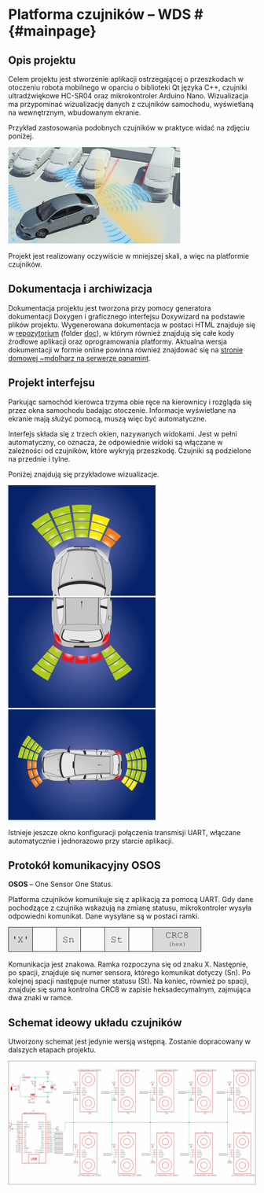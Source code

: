 # Platforma czujników – WDS # {#mainpage}

## Opis projektu

Celem projektu jest stworzenie aplikacji ostrzegającej o przeszkodach w otoczeniu robota mobilnego w oparciu o biblioteki Qt języka C++, czujniki ultradźwiękowe HC-SR04 oraz mikrokontroler Arduino Nano. Wizualizacja ma przypominać wizualizację danych z czujników samochodu, wyświetlaną na wewnętrznym, wbudowanym ekranie.

Przykład zastosowania podobnych czujników w praktyce widać na zdjęciu poniżej.

![Przykład zastosowania podobnych czujników w praktyce](img/toyota.jpg)

Projekt jest realizowany oczywiście w mniejszej skali, a więc na platformie czujników.  

## Dokumentacja i archiwizacja

Dokumentacja projektu jest tworzona przy pomocy generatora dokumentacji Doxygen i graficznego interfejsu Doxywizard na podstawie plików projektu. Wygenerowana dokumentacja w postaci HTML znajduje się w [repozytorium](https://github.com/Repti993/Ambient-Sensors-Platform) (folder [doc](https://github.com/Repti993/Ambient-Sensors-Platform/tree/main/doc/html)), w którym również znajdują się całe kody źrodłowe aplikacji oraz oprogramowania platformy. Aktualna wersja dokumentacji w formie online powinna również znajdować się na [stronie domowej ~mdolharz na serwerze panamint](http://panamint.ict.pwr.wroc.pl/~mdolharz/wds/).

## Projekt interfejsu

Parkując samochód kierowca trzyma obie ręce na kierownicy i rozgląda się przez okna samochodu badając otoczenie. Informacje wyświetlane na ekranie mają służyć pomocą, muszą więc być automatyczne. 
           
Interfejs składa się z trzech okien, nazywanych widokami. Jest w pełni automatyczny, co oznacza, że odpowiednie widoki są włączane w zależności od czujników, które wykryją przeszkodę. Czujniki są podzielone na przednie i tylne.

Poniżej znajdują się przykładowe wizualizacje. 

![Widok czujników przednich](img/frontSide_program.png)
![Widok czujników tylnych](img/backSide_program.png)
![Widok całościowy](img/bothSides_program.png)

Istnieje jeszcze okno konfiguracji połączenia transmisji UART, włączane automatycznie i jednorazowo przy starcie aplikacji.

## Protokół komunikacyjny OSOS

**OSOS** – One Sensor One Status.

Platforma czujników komunikuje się z aplikacją za pomocą UART. Gdy dane pochodzące z czujnika wskazują na zmianę statusu, mikrokontroler wysyła odpowiedni komunikat. Dane wysyłane są w postaci ramki.

![Ramka transmisji OSOS](img/dataframe.png)

Komunikacja jest znakowa. Ramka rozpoczyna się od znaku X. Następnie, po spacji, znajduje się numer sensora, którego komunikat dotyczy (Sn). Po kolejnej spacji następuje numer statusu (St). Na koniec, również po spacji, znajduje się suma kontrolna CRC8 w zapisie heksadecymalnym, zajmująca dwa znaki w ramce. 

## Schemat ideowy układu czujników

Utworzony schemat jest jedynie wersją wstępną. Zostanie dopracowany w dalszych etapach projektu.

![Wstępna wersja schematu ideowego](img/schemat.png)